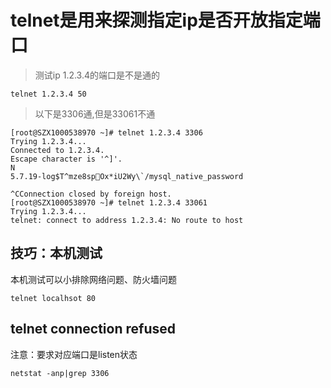 telnet是用来探测指定ip是否开放指定端口
==

> 测试ip 1.2.3.4的端口是不是通的
```
telnet 1.2.3.4 50
```

> 以下是3306通,但是33061不通
```CMD
[root@SZX1000538970 ~]# telnet 1.2.3.4 3306
Trying 1.2.3.4...
Connected to 1.2.3.4.
Escape character is '^]'.
N
5.7.19-log$T^mze8spOx*iU2Wy\`/mysql_native_password

^CConnection closed by foreign host.
[root@SZX1000538970 ~]# telnet 1.2.3.4 33061
Trying 1.2.3.4...
telnet: connect to address 1.2.3.4: No route to host
```

## 技巧：本机测试
本机测试可以小排除网络问题、防火墙问题
```
telnet localhsot 80
```


## telnet connection refused
注意：要求对应端口是listen状态
```
netstat -anp|grep 3306
```
